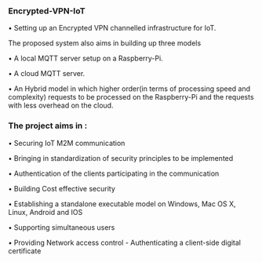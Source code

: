 ### **Encrypted-VPN-IoT**
• Setting up an Encrypted VPN channelled infrastructure for IoT.  

The proposed system also aims in building up three models 

• A local MQTT server setup on a Raspberry-Pi. 

• A cloud MQTT server. 

• An Hybrid model in which higher order(in terms of processing speed and complexity) requests to be processed on the Raspberry-Pi and the requests with less overhead on the cloud.  


### **The project aims in :** 

• Securing IoT M2M communication 

• Bringing in standardization of security principles to be implemented 

• Authentication of the clients participating in the communication 

• Building Cost effective security 

• Establishing a standalone executable model on Windows, Mac OS X, Linux, Android and IOS 

• Supporting simultaneous users 

• Providing Network access control - Authenticating a client-side digital certificate
